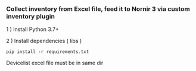
### Collect inventory from Excel file, feed it to Nornir 3 via custom inventory plugin  

1 ) Install Python 3.7+

2 ) Install dependencies ( libs ) 

	pip install -r requirements.txt

Devicelist excel file must be in same dir

